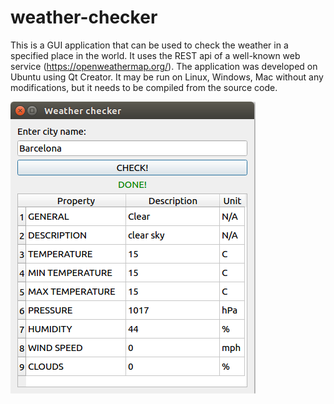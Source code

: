 # weather-checker
This is a GUI application that can be used to check the weather in a specified place in the world. It uses the REST api of a well-known web service (https://openweathermap.org/). The application was developed on Ubuntu using Qt Creator. It may be run on Linux, Windows, Mac without any modifications, but it needs to be compiled from the source code.

![](https://github.com/kowalskikamil90/weather-checker/blob/master/demo/demo4.png)

